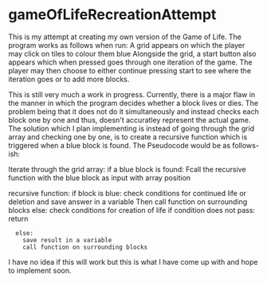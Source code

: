 # gameOfLifeRecreationAttempt
This is my attempt at creating my own version of the Game of Life.
The program works as follows when run:
A grid appears on which the player may click on tiles to colour them blue
Alongside the grid, a start button also appears which when pressed goes through one iteration of the game.
The player may then choose to either continue pressing start to see where the iteration goes or to add more blocks.

This is still very much a work in progress. 
Currently, there is a major flaw in the manner in which the program decides whether a block lives or dies.
The problem being that it does not do it simultaneously and instead checks each block one by one and thus, doesn't accuratley represent the actual game.
The solution which I plan implementing is instead of going through the grid array and checking one by one, is to create a recursive function which is triggered when a blue block is found. The Pseudocode would be as follows-ish:

  Iterate through the grid array:
    if a blue block is found:
      Fcall the recursive function with the blue block as input with array position
      
  recursive function:
    if block is blue:
      check conditions for continued life or deletion and save answer in a variable
      Then call function on surrounding blocks
    else:
      check conditions for creation of life
      if condition does not pass:
        return
        
      else:
        save result in a variable
        call function on surrounding blocks
        
        
I have no idea if this will work but this is what I have come up with and hope to implement soon.
      


